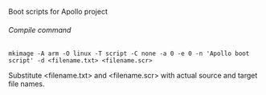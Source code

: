 Boot scripts for Apollo project

###### Compile command
```
mkimage -A arm -O linux -T script -C none -a 0 -e 0 -n 'Apollo boot script' -d <filename.txt> <filename.scr>
```

Substitute <filename.txt> and <filename.scr> with actual source and target file names.

